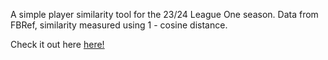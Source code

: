 A simple player similarity tool for the 23/24 League One season. Data from FBRef, similarity measured using 1 - cosine distance.

Check it out here [here!](https://playerrecommender-jujy9ecuc2gyhum9onhqzj.streamlit.app/)
